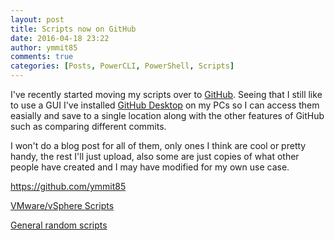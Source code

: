 ```yaml
---
layout: post
title: Scripts now on GitHub
date: 2016-04-18 23:22
author: ymmit85
comments: true
categories: [Posts, PowerCLI, PowerShell, Scripts]
---
```

I've recently started moving my scripts over to <a href="https://github.com/ymmit85">GitHub</a>. Seeing that I still like to use a GUI I've installed <a href="https://desktop.github.com/">GitHub Desktop</a> on my PCs so I can access them easially and save to a single location along with the other features of GitHub such as comparing different commits.

I won't do a blog post for all of them, only ones I think are cool or pretty handy, the rest I'll just upload, also some are just copies of what other people have created and I may have modified for my own use case.

<a href="https://github.com/ymmit85">https://github.com/ymmit85</a>

<a href="https://github.com/ymmit85/vSphere" target="_blank">VMware/vSphere Scripts</a>

<a href="https://github.com/ymmit85/Windows" target="_blank">General random scripts</a>
